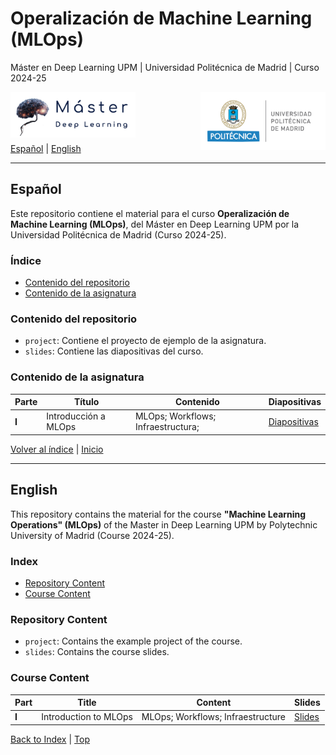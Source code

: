 # Operalización de Machine Learning (MLOps)
Máster en Deep Learning UPM | Universidad Politécnica de Madrid | Curso 2024-25

<img align="left" src="./imgs/master_dl_logo.png" alt="Logo Master" width="200">
<img align="right" src="./imgs/upm_logo.png" alt="Logo UPM" width="200">


<br>
<br>
<br>
<br>

[Español](#español) | [English](#english)

---

## Español

Este repositorio contiene el material para el curso **Operalización de Machine Learning (MLOps)**, del Máster en Deep Learning UPM por la Universidad Politécnica de Madrid (Curso 2024-25).

### Índice
- [Contenido del repositorio](#contenido-del-repositorio)
- [Contenido de la asignatura](#contenido-de-la-asignatura)

### Contenido del repositorio
- `project`: Contiene el proyecto de ejemplo de la asignatura.
- `slides`: Contiene las diapositivas del curso.

### Contenido de la asignatura
| **Parte** | **Título**                         | **Contenido**                                                              | **Diapositivas**                                                                                                                                                                                         |
|-----------|-------------------------------------------------------------------|-----------------------------------------------------------------------------|----------------------------------------------------------------------------------------------------------------------|
| **I**     | Introducción a MLOps                       | MLOps; Workflows; Infraestructura;| [Diapositivas](./slides/01_introduction.pdf)  


[Volver al índice](#índice)  | [Inicio](#)

---

## English

This repository contains the material for the course **"Machine Learning Operations" (MLOps)** of the Master in Deep Learning UPM by Polytechnic University of Madrid (Course 2024-25).

### Index
- [Repository Content](#repository-content)
- [Course Content](#course-content)

### Repository Content
- `project`: Contains the example project of the course.
- `slides`: Contains the course slides.

### Course Content
| **Part** | **Title**                           | **Content**                                                                | **Slides**                                                                                                                                                                                       |
|----------|-------------------------------------|----------------------------------------------------------------------------|-----------------------------------------------------------------------------------------------------------------------|
| **I**    | Introduction to MLOps                       | MLOps; Workflows; Infraestructure | [Slides](./slides/01_introduction.pdf)                                            |


[Back to Index](#index)   | [Top](#)
